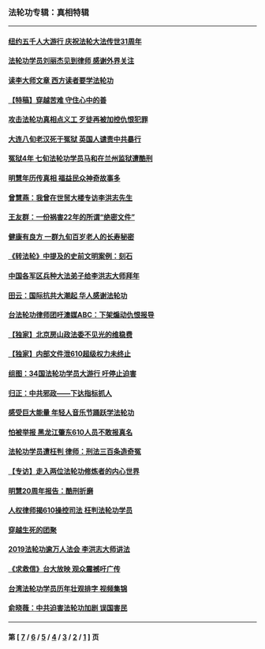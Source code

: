 ### 法轮功专辑：真相特辑
---
#### [纽约五千人大游行 庆祝法轮大法传世31周年](../../pages/nf4389/n13995110.md?06270430) 
#### [法轮功学员刘丽杰见到律师 感谢外界关注](../../pages/nf4389/n13927012.md?06270430) 
#### [读李大师文章 西方读者要学法轮功](../../pages/nf4389/n13925142.md?06270430) 
#### [【特稿】穿越苦难 守住心中的善](../../pages/nf4389/n13784979.md?06270430) 
#### [攻击法轮功真相点义工 歹徒再被加控仇恨犯罪](../../pages/nf4389/n13601019.md?06270430) 
#### [大连八旬老汉死于冤狱 英国人谴责中共暴行](../../pages/nf4389/n13480118.md?06270430) 
#### [冤狱4年 七旬法轮功学员马和在兰州监狱遭酷刑](../../pages/nf4389/n13304688.md?06270430) 
#### [明慧年历传真相 福益民众神奇故事多](../../pages/nf4389/n13294545.md?06270430) 
#### [曾慧燕：我曾在世贸大楼专访李洪志先生](../../pages/nf4389/n12898729.md?06270430) 
#### [王友群：一份祸害22年的所谓“绝密文件”](../../pages/nf4389/n12871750.md?06270430) 
#### [健康有良方 一群九旬百岁老人的长寿秘密](../../pages/nf4389/n12847475.md?06270430) 
#### [《转法轮》中提及的史前文明案例：刻石](../../pages/nf4389/n12758577.md?06270430) 
#### [中国各军区兵种大法弟子给李洪志大师拜年](../../pages/nf4389/n12750047.md?06270430) 
#### [田云：国际抗共大潮起 华人感谢法轮功](../../pages/nf4389/n12357708.md?06270430) 
#### [台法轮功律师团吁澳媒ABC：下架煽动仇恨报导](../../pages/nf4389/n12279917.md?06270430) 
#### [【独家】北京房山政法委不见光的维稳费](../../pages/nf4389/n12031979.md?06270430) 
#### [【独家】内部文件泄610超级权力未终止](../../pages/nf4389/n12023895.md?06270430) 
#### [组图：34国法轮功学员大游行 吁停止迫害](../../pages/nf4389/n11492658.md?06270430) 
#### [归正：中共邪政——下达指标抓人](../../pages/nf4389/n11474770.md?06270430) 
#### [感受巨大能量 年轻人音乐节踊跃学法轮功](../../pages/nf4389/n11441981.md?06270430) 
#### [怕被举报 黑龙江肇东610人员不敢报真名](../../pages/nf4389/n11436499.md?06270430) 
#### [法轮功学员遭枉判 律师：刑法三百条造奇冤](../../pages/nf4389/n11433943.md?06270430) 
#### [【专访】走入两位法轮功修炼者的内心世界](../../pages/nf4389/n11415623.md?06270430) 
#### [明慧20周年报告：酷刑折磨](../../pages/nf4389/n11387954.md?06270430) 
#### [人权律师揭610操控司法 枉判法轮功学员](../../pages/nf4389/n11313370.md?06270430) 
#### [穿越生死的团聚](../../pages/nf4389/n11258922.md?06270430) 
#### [2019法轮功逾万人法会 李洪志大师讲法](../../pages/nf4389/n11265303.md?06270430) 
#### [《求救信》台大放映 观众震撼吁广传](../../pages/nf4389/n10922251.md?06270430) 
#### [台湾法轮功学员历年壮观排字 视频集锦](../../pages/nf4389/n10878789.md?06270430) 
#### [俞晓薇：中共迫害法轮功加剧 误国害民](../../pages/nf4389/n10859260.md?06270430) 

---
#### 第 [ [7](./7.md?06270430) / [6](./6.md?06270430) / [5](./5.md?06270430) / [4](./4.md?06270430) / [3](./3.md?06270430) / [2](./2.md?06270430) / [1](./1.md?06270430) ] 页
